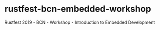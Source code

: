 # rustfest-bcn-embedded-workshop
Rustfest 2019 - BCN - Workshop - Introduction to Embedded Development
